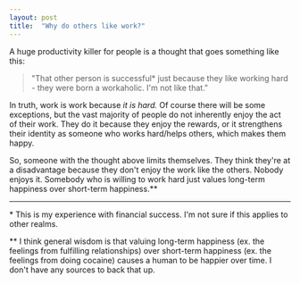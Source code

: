 ```yaml
---
layout: post
title:  "Why do others like work?"
---
```


A huge productivity killer for people is a thought that goes something like this:

> "That other person is successful* just because they like working hard - they were born a workaholic. I'm not like that."

In truth, work is work because _it is hard._ Of course there will be some exceptions, but the vast majority of people do not inherently enjoy the act of their work. They do it because they enjoy the rewards, or it strengthens their identity as someone who works hard/helps others, which makes them happy.

So, someone with the thought above limits themselves. They think they're at a disadvantage because they don't enjoy the work like the others. Nobody enjoys it. Somebody who is willing to work hard just values long-term happiness over short-term happiness.**

____________

\* This is my experience with financial success. I'm not sure if this applies to other realms. 

\** I think general wisdom is that valuing long-term happiness (ex. the feelings from fulfilling relationships) over short-term happiness (ex. the feelings from doing cocaine) causes a human to be happier over time. I don't have any sources to back that up.

